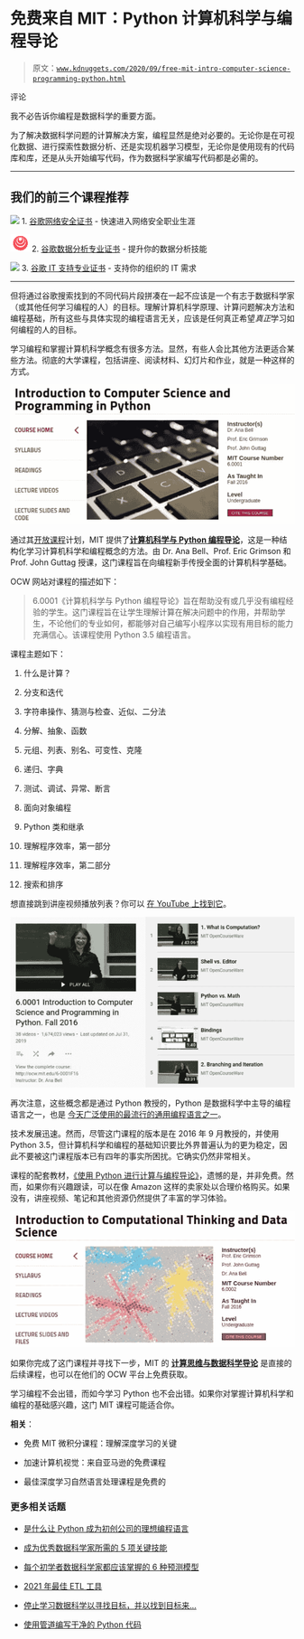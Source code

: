# 免费来自 MIT：Python 计算机科学与编程导论

> 原文：[`www.kdnuggets.com/2020/09/free-mit-intro-computer-science-programming-python.html`](https://www.kdnuggets.com/2020/09/free-mit-intro-computer-science-programming-python.html)

评论

我不必告诉你编程是数据科学的重要方面。

为了解决数据科学问题的计算解决方案，编程显然是绝对必要的。无论你是在可视化数据、进行探索性数据分析、还是实现机器学习模型，无论你是使用现有的代码库和库，还是从头开始编写代码，作为数据科学家编写代码都是必需的。

* * *

## 我们的前三个课程推荐

![](img/0244c01ba9267c002ef39d4907e0b8fb.png) 1\. [谷歌网络安全证书](https://www.kdnuggets.com/google-cybersecurity) - 快速进入网络安全职业生涯

![](img/e225c49c3c91745821c8c0368bf04711.png) 2\. [谷歌数据分析专业证书](https://www.kdnuggets.com/google-data-analytics) - 提升你的数据分析技能

![](img/0244c01ba9267c002ef39d4907e0b8fb.png) 3\. [谷歌 IT 支持专业证书](https://www.kdnuggets.com/google-itsupport) - 支持你的组织的 IT 需求

* * *

但将通过谷歌搜索找到的不同代码片段拼凑在一起不应该是一个有志于数据科学家（或其他任何学习编程的人）的目标。理解计算机科学原理、计算问题解决方法和编程基础，所有这些与具体实现的编程语言无关，应该是任何真正希望*真正*学习如何编程的人的目标。

学习编程和掌握计算机科学概念有很多方法。显然，有些人会比其他方法更适合某些方法。彻底的大学课程，包括讲座、阅读材料、幻灯片和作业，就是一种这样的方式。

![Image](img/b2f3ff35be1d57a8c0313102e6bc3ea5.png)

通过其[开放课程](https://ocw.mit.edu/index.htm)计划，MIT 提供了[**计算机科学与 Python 编程导论**](https://ocw.mit.edu/courses/electrical-engineering-and-computer-science/6-0001-introduction-to-computer-science-and-programming-in-python-fall-2016/)，这是一种结构化学习计算机科学和编程概念的方法。由 Dr. Ana Bell、Prof. Eric Grimson 和 Prof. John Guttag 授课，这门课程旨在向编程新手传授全面的计算机科学基础。

OCW 网站对课程的描述如下：

> 6.0001《计算机科学与 Python 编程导论》旨在帮助没有或几乎没有编程经验的学生。这门课程旨在让学生理解计算在解决问题中的作用，并帮助学生，不论他们的专业如何，都能够对自己编写小程序以实现有用目标的能力充满信心。该课程使用 Python 3.5 编程语言。

课程主题如下：

1.  什么是计算？

1.  分支和迭代

1.  字符串操作、猜测与检查、近似、二分法

1.  分解、抽象、函数

1.  元组、列表、别名、可变性、克隆

1.  递归、字典

1.  测试、调试、异常、断言

1.  面向对象编程

1.  Python 类和继承

1.  理解程序效率，第一部分

1.  理解程序效率，第二部分

1.  搜索和排序

想直接跳到讲座视频播放列表？你可以 [在 YouTube 上找到它](https://www.youtube.com/playlist?list=PLUl4u3cNGP63WbdFxL8giv4yhgdMGaZNA)。

![图片](img/c3f558f08da46a3fc726c2726b4fc655.png)

再次注意，这些概念都是通过 Python 教授的，Python 是数据科学中主导的编程语言之一，也是 [今天广泛使用的最流行的通用编程语言之一](http://pypl.github.io/PYPL.html)。

技术发展迅速。然而，尽管这门课程的版本是在 2016 年 9 月教授的，并使用 Python 3.5，但计算机科学和编程的基础知识要比外界普遍认为的更为稳定，因此不要被这门课程版本已有四年的事实所困扰。它确实仍然非常相关。

课程的配套教材，[《使用 Python 进行计算与编程导论》](https://mitpress.mit.edu/books/introduction-computation-and-programming-using-python-second-edition)，遗憾的是，并非免费。然而，如果你有兴趣跟读，可以在像 Amazon 这样的卖家处以合理价格购买。如果没有，讲座视频、笔记和其他资源仍然提供了丰富的学习体验。

![图片](img/c7046f06f29c44f875ced5bfd9c5d765.png)

如果你完成了这门课程并寻找下一步，MIT 的 [**计算思维与数据科学导论**](https://ocw.mit.edu/courses/electrical-engineering-and-computer-science/6-0002-introduction-to-computational-thinking-and-data-science-fall-2016/) 是直接的后续课程，也可以在他们的 OCW 平台上免费获取。

学习编程不会出错，而如今学习 Python 也不会出错。如果你对掌握计算机科学和编程的基础感兴趣，这门 MIT 课程可能适合你。

**相关**：

+   免费 MIT 微积分课程：理解深度学习的关键

+   加速计算机视觉：来自亚马逊的免费课程

+   最佳深度学习自然语言处理课程是免费的

### 更多相关话题

+   [是什么让 Python 成为初创公司的理想编程语言](https://www.kdnuggets.com/2021/12/makes-python-ideal-programming-language-startups.html)

+   [成为优秀数据科学家所需的 5 项关键技能](https://www.kdnuggets.com/2021/12/5-key-skills-needed-become-great-data-scientist.html)

+   [每个初学者数据科学家都应该掌握的 6 种预测模型](https://www.kdnuggets.com/2021/12/6-predictive-models-every-beginner-data-scientist-master.html)

+   [2021 年最佳 ETL 工具](https://www.kdnuggets.com/2021/12/mozart-best-etl-tools-2021.html)

+   [停止学习数据科学以寻找目标，并以找到目标来…](https://www.kdnuggets.com/2021/12/stop-learning-data-science-find-purpose.html)

+   [使用管道编写干净的 Python 代码](https://www.kdnuggets.com/2021/12/write-clean-python-code-pipes.html)
